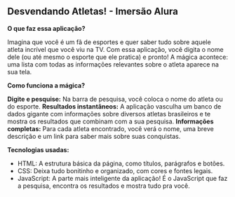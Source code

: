 ## Desvendando Atletas! - Imersão Alura

**O que faz essa aplicação?**

Imagina que você é um fã de esportes e quer saber tudo sobre aquele atleta incrível que você viu na TV. Com essa aplicação, você digita o nome dele (ou até mesmo o esporte que ele pratica) e pronto! A mágica acontece: uma lista com todas as informações relevantes sobre o atleta aparece na sua tela.

**Como funciona a mágica?**

**Digite e pesquise:** Na barra de pesquisa, você coloca o nome do atleta ou do esporte.
**Resultados instantâneos:** A aplicação vasculha um banco de dados gigante com informações sobre diversos atletas brasileiros e te mostra os resultados que combinam com a sua pesquisa.
**Informações completas:** Para cada atleta encontrado, você verá o nome, uma breve descrição e um link para saber mais sobre suas conquistas.

**Tecnologias usadas:**

- HTML: A estrutura básica da página, como títulos, parágrafos e botões.
- CSS: Deixa tudo bonitinho e organizado, com cores e fontes legais.
- JavaScript: A parte mais inteligente da aplicação! É o JavaScript que faz a pesquisa, encontra os resultados e mostra tudo pra você.
